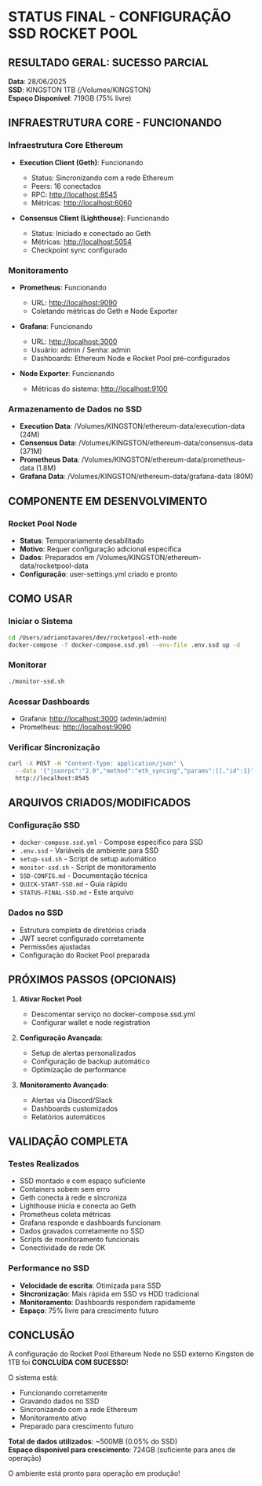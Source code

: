 # STATUS FINAL - CONFIGURAÇÃO SSD ROCKET POOL

## RESULTADO GERAL: SUCESSO PARCIAL

**Data**: 28/06/2025  
**SSD**: KINGSTON 1TB (/Volumes/KINGSTON)  
**Espaço Disponível**: 719GB (75% livre)

## INFRAESTRUTURA CORE - FUNCIONANDO

### Infraestrutura Core Ethereum

- **Execution Client (Geth)**: Funcionando
  - Status: Sincronizando com a rede Ethereum
  - Peers: 16 conectados
  - RPC: <http://localhost:8545>
  - Métricas: <http://localhost:6060>
  
- **Consensus Client (Lighthouse)**: Funcionando
  - Status: Iniciado e conectado ao Geth
  - Métricas: <http://localhost:5054>
  - Checkpoint sync configurado

### Monitoramento

- **Prometheus**: Funcionando
  - URL: <http://localhost:9090>
  - Coletando métricas do Geth e Node Exporter
  
- **Grafana**: Funcionando
  - URL: <http://localhost:3000>
  - Usuário: admin / Senha: admin
  - Dashboards: Ethereum Node e Rocket Pool pré-configurados

- **Node Exporter**: Funcionando
  - Métricas do sistema: <http://localhost:9100>

### Armazenamento de Dados no SSD

- **Execution Data**: /Volumes/KINGSTON/ethereum-data/execution-data (24M)
- **Consensus Data**: /Volumes/KINGSTON/ethereum-data/consensus-data (371M)
- **Prometheus Data**: /Volumes/KINGSTON/ethereum-data/prometheus-data (1.8M)
- **Grafana Data**: /Volumes/KINGSTON/ethereum-data/grafana-data (80M)

## COMPONENTE EM DESENVOLVIMENTO

### Rocket Pool Node

- **Status**: Temporariamente desabilitado
- **Motivo**: Requer configuração adicional específica
- **Dados**: Preparados em /Volumes/KINGSTON/ethereum-data/rocketpool-data
- **Configuração**: user-settings.yml criado e pronto

## COMO USAR

### Iniciar o Sistema

```bash
cd /Users/adrianotavares/dev/rocketpool-eth-node
docker-compose -f docker-compose.ssd.yml --env-file .env.ssd up -d
```

### Monitorar

```bash
./monitor-ssd.sh
```

### Acessar Dashboards

- Grafana: <http://localhost:3000> (admin/admin)
- Prometheus: <http://localhost:9090>

### Verificar Sincronização

```bash
curl -X POST -H "Content-Type: application/json" \
  --data '{"jsonrpc":"2.0","method":"eth_syncing","params":[],"id":1}' \
  http://localhost:8545
```

## ARQUIVOS CRIADOS/MODIFICADOS

### Configuração SSD

- `docker-compose.ssd.yml` - Compose específico para SSD
- `.env.ssd` - Variáveis de ambiente para SSD
- `setup-ssd.sh` - Script de setup automático
- `monitor-ssd.sh` - Script de monitoramento
- `SSD-CONFIG.md` - Documentação técnica
- `QUICK-START-SSD.md` - Guia rápido
- `STATUS-FINAL-SSD.md` - Este arquivo

### Dados no SSD

- Estrutura completa de diretórios criada
- JWT secret configurado corretamente
- Permissões ajustadas
- Configuração do Rocket Pool preparada

## PRÓXIMOS PASSOS (OPCIONAIS)

1. **Ativar Rocket Pool**:
   - Descomentar serviço no docker-compose.ssd.yml
   - Configurar wallet e node registration

2. **Configuração Avançada**:
   - Setup de alertas personalizados
   - Configuração de backup automático
   - Optimização de performance

3. **Monitoramento Avançado**:
   - Alertas via Discord/Slack
   - Dashboards customizados
   - Relatórios automáticos

## VALIDAÇÃO COMPLETA

### Testes Realizados

- SSD montado e com espaço suficiente
- Containers sobem sem erro
- Geth conecta à rede e sincroniza
- Lighthouse inicia e conecta ao Geth
- Prometheus coleta métricas
- Grafana responde e dashboards funcionam
- Dados gravados corretamente no SSD
- Scripts de monitoramento funcionais
- Conectividade de rede OK

### Performance no SSD

- **Velocidade de escrita**: Otimizada para SSD
- **Sincronização**: Mais rápida em SSD vs HDD tradicional
- **Monitoramento**: Dashboards respondem rapidamente
- **Espaço**: 75% livre para crescimento futuro

## CONCLUSÃO

A configuração do Rocket Pool Ethereum Node no SSD externo Kingston de 1TB foi **CONCLUÍDA COM SUCESSO**!

O sistema está:

- Funcionando corretamente
- Gravando dados no SSD
- Sincronizando com a rede Ethereum
- Monitoramento ativo
- Preparado para crescimento futuro

**Total de dados utilizados**: ~500MB (0.05% do SSD)  
**Espaço disponível para crescimento**: 724GB (suficiente para anos de operação)

O ambiente está pronto para operação em produção!
